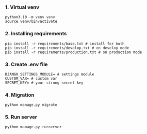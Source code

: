 
### 1. Virtual venv
```
python3.10 -m venv venv
source venv/bin/activate
```

### 2. Installing requirements

```
pip install -r requirements/base.txt # install for both
pip install -r requirements/develop.txt # on develop mode
pip install -r requirements/production.txt # on production mode
```

### 3. Create .env file
```
DJANGO_SETTINGS_MODULE= # settings module
CUSTOM_VAR= # custom var
SECRET_KEY= # your strong secret key

```
### 4. Migration
```
python manage.py migrate
```

### 5. Run server
```
python manage.py runserver
```